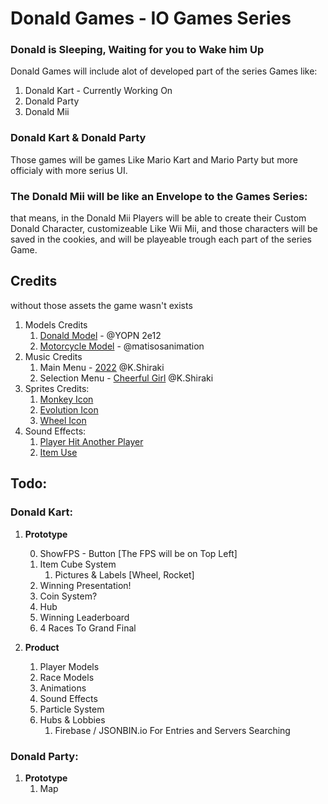 # Donald Games - IO Games Series
### Donald is Sleeping, Waiting for you to Wake him Up

Donald Games will include alot of developed part of the series Games like:
1. Donald Kart - Currently Working On
2. Donald Party
3. Donald Mii

### Donald Kart & Donald Party 
Those games will be games Like Mario Kart and Mario Party but more officialy with more serius UI.

### The Donald Mii will be like an Envelope to the Games Series:
that means, in the Donald Mii Players will be able to create their Custom Donald Character, customizeable Like Wii Mii, and those characters will be saved in the cookies, and will be playeable trough each part of the series Game.

## Credits
without those assets the game wasn't exists
1. Models Credits
    1. [Donald Model](https://sketchfab.com/3d-models/base-mesh-low-poly-character-84cd6685487949bca626bcfc244d) - @YOPN 2e12
    2. [Motorcycle Model](https://sketchfab.com/3d-models/low-poly-motorcycle-4fc3500e04b14e73b942d85bc948c5e9) - @matisosanimation 
2. Music Credits
    1. Main Menu - [2022](https://youtu.be/jCia_eCW4ps?si=qh3TvEEyyrB6aM1F) @K.Shiraki
    2. Selection Menu - [Cheerful Girl](https://youtu.be/sPgXN2Ficso?si=Hl7dbmpIitaRj7Xv) @K.Shiraki
3. Sprites Credits:
    1. [Monkey Icon](https://game-icons.net/1x1/lorc/monkey.html)
    2. [Evolution Icon](https://thenounproject.com/browse/icons/term/evolution/)
    3. [Wheel Icon](https://www.veryicon.com/icons/transport/shopping-mall/wheel-10.html)
4. Sound Effects:
    1. [Player Hit Another Player](https://www.youtube.com/watch?v=nXVEjGZFdOQ&ab_channel=MonkeuLover)
    2. [Item Use](https://www.youtube.com/watch?v=Zdrca7wy8TQ&ab_channel=YourAverageFlushed)
## Todo:
### Donald Kart:
1. **Prototype**
    <!-- 1. Three Particle System -->
    0. ShowFPS - Button [The FPS will be on Top Left]
    1. Item Cube System
        1. Pictures & Labels [Wheel, Rocket]
    2. Winning Presentation!
    3. Coin System?
    4. Hub
    5. Winning Leaderboard
    6. 4 Races To Grand Final

2. **Product**
    1. Player Models
    2. Race Models
    3. Animations
    4. Sound Effects
    5. Particle System
    6. Hubs & Lobbies
        1. Firebase / JSONBIN.io For Entries and Servers Searching

### Donald Party:
1. **Prototype**
    1. Map
